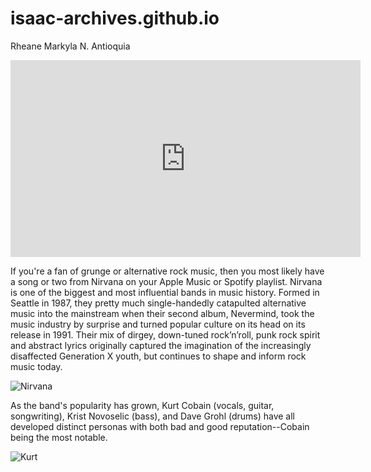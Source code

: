 # isaac-archives.github.io
Rheane Markyla N. Antioquia

<iframe width="560" height="315" src="https://www.youtube.com/embed/PDgP4hN4OA4?si=Ix-PDeLiGX0FU0JL" title="YouTube video player" frameborder="0" allow="accelerometer; autoplay; clipboard-write; encrypted-media; gyroscope; picture-in-picture; web-share" allowfullscreen></iframe>

If you're a fan of grunge or alternative rock music, then you most likely have a song or two from Nirvana on your Apple Music or Spotify playlist. Nirvana is one of the biggest and most influential bands in music history. Formed in Seattle in 1987, they pretty much single-handedly catapulted alternative music into the mainstream when their second album, Nevermind, took the music industry by surprise and turned popular culture on its head on its release in 1991. Their mix of dirgey, down-tuned rock’n’roll, punk rock spirit and abstract lyrics originally captured the imagination of the increasingly disaffected Generation X youth, but continues to shape and inform rock music today.

![Nirvana](https://www.google.com/url?sa=i&url=https%3A%2F%2Fsingersroom.com%2Fw6%2Fbest-nirvana-songs-of-all-time%2F&psig=AOvVaw0tThsQD4uVCNxHcNTrX13e&ust=1702004630262000&source=images&cd=vfe&opi=89978449&ved=0CBAQjRxqFwoTCJCt0Lat_IIDFQAAAAAdAAAAABAw)

As the band's popularity has grown, Kurt Cobain (vocals, guitar, songwriting), Krist Novoselic (bass), and Dave Grohl (drums) have all developed distinct personas with both bad and good reputation--Cobain being the most notable.

![Kurt](https://www.google.com/url?sa=i&url=https%3A%2F%2Fwww.gq.com%2Fstory%2Fkurt-cobain-grunge-movement-seattle&psig=AOvVaw3TU1ZC4Mp2PLdT0hLdDMKU&ust=1702004436576000&source=images&cd=vfe&opi=89978449&ved=0CBAQjRxqFwoTCNDC3dWs_IIDFQAAAAAdAAAAABAI)
